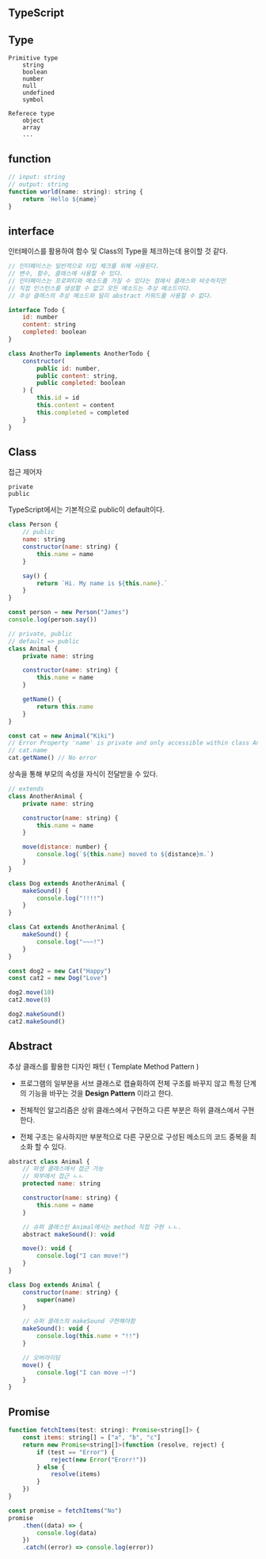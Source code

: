 ## TypeScript

## Type

```
Primitive type
    string
    boolean
    number
    null
    undefined
    symbol

Referece type
    object
    array
    ...
```

## function

```js
// input: string
// output: string
function world(name: string): string {
    return `Hello ${name}`
}
```

## interface

인터페이스를 활용하여 함수 및 Class의 Type을 체크하는데 용이할 것 같다.

```js
// 인터페이스는 일반적으로 타입 체크를 위해 사용된다.
// 변수, 함수, 클래스에 사용할 수 있다.
// 인터페이스는 프로퍼티와 메소드를 가질 수 있다는 점에서 클래스와 비슷하지만
// 직접 인스턴스를 생성할 수 없고 모든 메소드는 추상 메소드이다.
// 추상 클래스의 추상 메소드와 달리 abstract 키워드를 사용할 수 없다.

interface Todo {
    id: number
    content: string
    completed: boolean
}
```

```js
class AnotherTo implements AnotherTodo {
    constructor(
        public id: number,
        public content: string,
        public completed: boolean
    ) {
        this.id = id
        this.content = content
        this.completed = completed
    }
}
```

## Class

접근 제어자

```
private
public
```

TypeScript에서는 기본적으로 public이 default이다.

```js
class Person {
    // public
    name: string
    constructor(name: string) {
        this.name = name
    }

    say() {
        return `Hi. My name is ${this.name}.`
    }
}

const person = new Person("James")
console.log(person.say())

// private, public
// default => public
class Animal {
    private name: string

    constructor(name: string) {
        this.name = name
    }

    getName() {
        return this.name
    }
}

const cat = new Animal("Kiki")
// Error Property 'name' is private and only accessible within class Animal
// cat.name
cat.getName() // No error
```

상속을 통해 부모의 속성을 자식이 전달받을 수 있다.

```js
// extends
class AnotherAnimal {
    private name: string

    constructor(name: string) {
        this.name = name
    }

    move(distance: number) {
        console.log(`${this.name} moved to ${distance}m.`)
    }
}

class Dog extends AnotherAnimal {
    makeSound() {
        console.log("!!!!")
    }
}

class Cat extends AnotherAnimal {
    makeSound() {
        console.log("~~~!")
    }
}

const dog2 = new Cat("Happy")
const cat2 = new Dog("Love")

dog2.move(10)
cat2.move(8)

dog2.makeSound()
cat2.makeSound()

```

## Abstract

추상 클래스를 활용한 디자인 패턴 ( Template Method Pattern )

-   프로그램의 일부분을 서브 클래스로 캡슐화하여 전체 구조를 바꾸지 않고 특정 단계의 기능을 바꾸는 것을 **Design Pattern** 이라고 한다.

-   전체적인 알고리즘은 상위 클래스에서 구현하고 다른 부분은 하위 클래스에서 구현한다.

-   전체 구조는 유사하지만 부분적으로 다른 구문으로 구성된 메소드의 코드 중복을 최소화 할 수 있다.

```js
abstract class Animal {
    // 파생 클래스에서 접근 가능
    // 외부에서 접근 ㄴㄴ
    protected name: string

    constructor(name: string) {
        this.name = name
    }

    // 슈퍼 클래스인 Animal에서는 method 직접 구현 ㄴㄴ.
    abstract makeSound(): void

    move(): void {
        console.log("I can move!")
    }
}

class Dog extends Animal {
    constructor(name: string) {
        super(name)
    }

    // 슈퍼 클래스의 makeSound 구현해야함
    makeSound(): void {
        console.log(this.name + "!!")
    }

    // 오버라이딩
    move() {
        console.log("I can move ~!")
    }
}
```

## Promise

```js
function fetchItems(test: string): Promise<string[]> {
    const items: string[] = ["a", "b", "c"]
    return new Promise<string[]>(function (resolve, reject) {
        if (test == "Error") {
            reject(new Error("Erorr!"))
        } else {
            resolve(items)
        }
    })
}

const promise = fetchItems("No")
promise
    .then((data) => {
        console.log(data)
    })
    .catch((error) => console.log(error))

```
